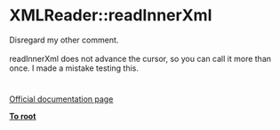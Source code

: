 # XMLReader::readInnerXml




<div class="phpcode"><span class="html">
Disregard my other comment.<br><br>readInnerXml does not advance the cursor, so you can call it more than once. I made a mistake testing this.</span>
</div>
  

#

[Official documentation page](https://www.php.net/manual/en/xmlreader.readinnerxml.php)

**[To root](/README.md)**